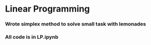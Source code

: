# Linear Programming
###  Wrote simplex method to solve small task with lemonades
###  All code is in LP.ipynb
